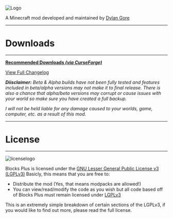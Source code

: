 ![Logo](https://projects.dylangore.ie/DylanGore/BlocksPlus/raw/master/src/main/resources/assets/blocksplus/logo.png) 

A Minecraft mod developed and maintained by [Dylan Gore](https://dylangore.ie)

***
# Downloads
***

**[Recommended Downloads _(via CurseForge)_](https://minecraft.curseforge.com/mc-mods/blocks-plus)** 

[View Full Changelog](https://dylangore.ie/mods/blocksplus/changelog.html)

_**Diisclaimer:** Beta & Alpha builds have not been fully tested and features included in beta/alpha versions may not make it to final release. There is also a chance that alpha/beta versions may corrupt or cause issues with your world so make sure you have created a full backup._

_I will not be held liable for any damage caused to your worlds, game, computer, etc. as a result of this mod._

***
# License
***
![licenselogo](https://www.gnu.org/graphics/lgplv3-147x51.png "GNU LGPLv3")

Blocks Plus is licensed under the [GNU Lesser General Public License v3 (LGPLv3)](http://en.wikipedia.org/wiki/GNU_Lesser_General_Public_License) 
Basicly, this means that you are free to:  
- Distribute the mod (Yes, that means modpacks are allowed!)  
- You can view/read/modify the code as you wish but all code based off of Blocks Plus must remain licensed under [LGPLv3](http://en.wikipedia.org/wiki/GNU_Lesser_General_Public_License)  

This is an extremely simple breakdown of certain sections of the LGPLv3, if you would like to find out more, please read the full license.